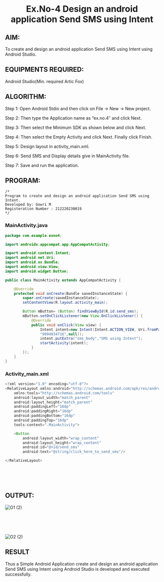 # <p align="center"> Ex.No-4 Design an android application Send SMS using Intent</P>

## AIM:

To create and design an android application Send SMS using Intent using Android Studio.

## EQUIPMENTS REQUIRED:

Android Studio(Min. required Artic Fox)

## ALGORITHM:

Step 1: Open Android Stdio and then click on File -> New -> New project.

Step 2: Then type the Application name as “ex.no.4″ and click Next. 

Step 3: Then select the Minimum SDK as shown below and click Next.

Step 4: Then select the Empty Activity and click Next. Finally click Finish.

Step 5: Design layout in activity_main.xml.

Step 6: Send SMS and Display details give in MainActivity file.

Step 7: Save and run the application.

## PROGRAM:
```
/*
Program to create and design an android application Send SMS using Intent.
Developed by: Gowri M
Registeration Number : 212220230019
*/
```

### MainActivity.java
```java
package com.example.exno4;

import androidx.appcompat.app.AppCompatActivity;

import android.content.Intent;
import android.net.Uri;
import android.os.Bundle;
import android.view.View;
import android.widget.Button;

public class MainActivity extends AppCompatActivity {

    @Override
    protected void onCreate(Bundle savedInstanceState) {
        super.onCreate(savedInstanceState);
        setContentView(R.layout.activity_main);

        Button mButton= (Button) findViewById(R.id.send_sms);
        mButton.setOnClickListener(new View.OnClickListener() {
            @Override
            public void onClick(View view) {
                Intent intent=new Intent(Intent.ACTION_VIEW, Uri.fromParts("sms",
                "9994934716",null));
                intent.putExtra("sms_body","SMS using Intent");
                startActivity(intent);
            }
        });
    }
}
```

### Activity_main.xml
```java
<?xml version="1.0" encoding="utf-8"?>
<RelativeLayout xmlns:android="http://schemas.android.com/apk/res/android"
    xmlns:tools="http://schemas.android.com/tools"
    android:layout_width="match_parent"
    android:layout_height="match_parent"
    android:paddingLeft="16dp"
    android:paddingRight="16dp"
    android:paddingBottom="16dp"
    android:paddingTop="16dp"
    tools:context=".MainActivity">

    <Button
        android:layout_width="wrap_content"
        android:layout_height="wrap_content"
        android:id="@+id/send_sms"
        android:text="@string/click_here_to_send_sms"/>

</RelativeLayout>
```
</br>
</br>
</br>

## OUTPUT:
![O1 (2)](https://user-images.githubusercontent.com/77089743/167108866-a0a74547-5cb7-4e2b-852d-8a1ad2053580.jpeg)

</br>
</br>
</br>

![O2 (2)](https://user-images.githubusercontent.com/77089743/167108885-1857eaa9-d79f-4c54-bf95-84b80ad0cfb7.jpeg)

## RESULT
Thus a Simple Android Application create and design an android application Send SMS using Intent using Android Studio is developed and executed successfully.
